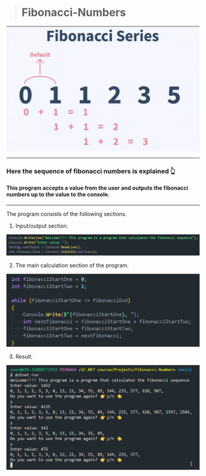 > # Fibonacci-Numbers

![fibonacci img](/images/image.png)

------------------------------------------------
### Here the sequence of fibonacci numbers is explained 👆

#### This program accepts a value from the user and outputs the fibonacci numbers up to the value to the console.
------------------------------------------------

The program consists of the following sections. 

1. Input/output section. 

![input](/images/image1.png)

2. The main calculation section of the program.

![main section](/images/image2.png)

3. Result.

![result](/images/image3.png)